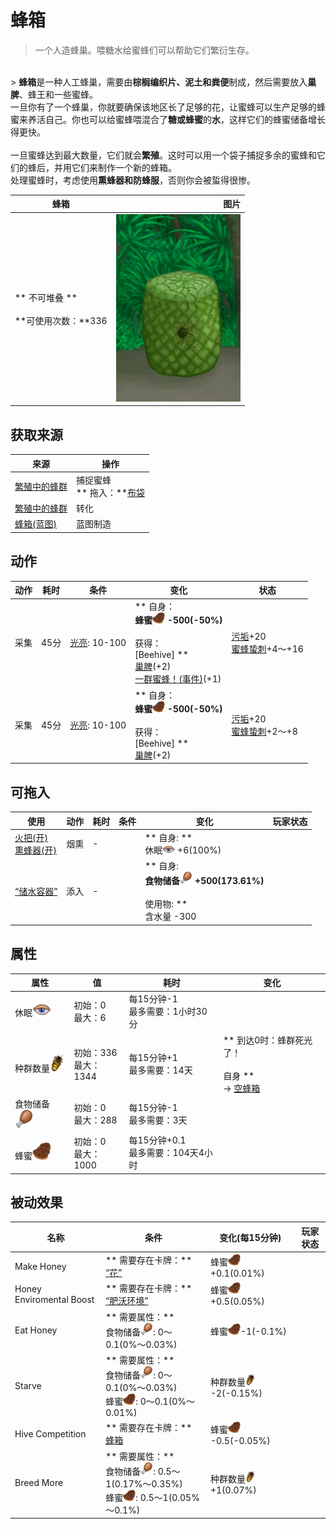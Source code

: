 # 蜂箱  
> 一个人造蜂巢。喂糖水给蜜蜂们可以帮助它们繁衍生存。  
<br>  
> <b>蜂箱</b>是一种人工蜂巢，需要由<b>棕榈编织片、泥土和粪便</b>制成，然后需要放入<b>巢脾</b>、蜂王和一些蜜蜂。<br>一旦你有了一个蜂巢，你就要确保该地区长了足够的花，让蜜蜂可以生产足够的蜂蜜来养活自己。你也可以给蜜蜂喂混合了<b>糖或蜂蜜</b>的<b>水</b>，这样它们的蜂蜜储备增长得更快。<br><br>一旦蜜蜂达到最大数量，它们就会<b>繁殖</b>。这时可以用一个袋子捕捉多余的蜜蜂和它们的蜂后，并用它们来制作一个新的蜂箱。<br>处理蜜蜂时，考虑使用<b>熏蜂器和防蜂服</b>，否则你会被蜇得很惨。  
  
  蜂箱  |   图片   
 ----  |  ----:   
 ** 不可堆叠 **<br><br>**可使用次数：**336  |  <img decoding="async" src="Sprite/SkepBees.png" href="a.md" style="max-width:300px;max-height:300px;">   
  
## 获取来源  
来源  |  操作  
----  |  ----  
[繁殖中的蜂群](BeeSkepSwarming.md)  |  捕捉蜜蜂<br>** 拖入：**[布袋](Sack.md)  
[繁殖中的蜂群](BeeSkepSwarming.md)  |  转化  
[蜂箱(蓝图)](Bp_BeeSkep.md)  |  蓝图制造  
## 动作  
动作  |  耗时  |  条件  |  变化  |  状态  
----  |  ----  |  ----  |  ----  |  ----  
采集<br>  |  45分  |  [光亮](Light.md): 10-100  |  ** 自身：**<br>蜂蜜<img decoding="async" src="Sprite/BeeHoneycomb.png" href="a.md" style="max-width:20px;max-height:20px;">  -500(-50%)<br><br>** 获得： **<br>** [Beehive]  **<br>  [巢脾](BeeHoneycomb.md)(+2)<br>  [一群蜜蜂！(事件)](Event_BeesSwarming.md)(+1)<br>  |  [污垢](Filth.md)+20<br>[蜜蜂蛰刺](BeeStings.md)+4～+16  
采集<br>  |  45分  |  [光亮](Light.md): 10-100  |  ** 自身：**<br>蜂蜜<img decoding="async" src="Sprite/BeeHoneycomb.png" href="a.md" style="max-width:20px;max-height:20px;">  -500(-50%)<br><br>** 获得： **<br>** [Beehive]  **<br>  [巢脾](BeeHoneycomb.md)(+2)<br>  |  [污垢](Filth.md)+20<br>[蜜蜂蛰刺](BeeStings.md)+2～+8  
## 可拖入  
使用  |  动作  |  耗时  |  条件  |  变化  |  玩家状态  
----  |  ----  |  ----  |  ----  |  ----  |  ----  
[火把(开)](TorchOn.md)<br>[熏蜂器(开)](BeeSmokerOn.md)  |  烟熏<br>  |  -  |    |  ** 自身: **<br>休眠<img decoding="async" src="Sprite/Sleepy.png" href="a.md" style="max-width:20px;max-height:20px;">  +6(100%)  |    
[“储水容器”](tag_WaterContainer.md)  |  添入<br>  |  -  |    |  ** 自身: **<br>食物储备<img decoding="async" src="Sprite/Hunger.png" href="a.md" style="max-width:20px;max-height:20px;">  +500(173.61%)<br><br>** 使用物: **<br>含水量  -300  |    
## 属性   
属性  |  值  |  耗时  |  变化  
----  |  ----  |  ----  |  ----  
休眠<img decoding="async" src="Sprite/Sleepy.png" href="a.md" style="max-width:30px;max-height:30px;">  |  初始：0<br>最大：6  |  每15分钟-1<br>最多需要：1小时30分  |    
种群数量<img decoding="async" src="Sprite/BeeStings.png" href="a.md" style="max-width:30px;max-height:30px;">  |  初始：336<br>最大：1344  |  每15分钟+1<br>最多需要：14天  |  ** 到达0时：蜂群死光了！ **<br><br>** 自身 **<br>→ [空蜂箱](BeeSkepEmpty.md)  
食物储备<img decoding="async" src="Sprite/Hunger.png" href="a.md" style="max-width:30px;max-height:30px;">  |  初始：0<br>最大：288  |  每15分钟-1<br>最多需要：3天  |    
蜂蜜<img decoding="async" src="Sprite/BeeHoneycomb.png" href="a.md" style="max-width:30px;max-height:30px;">  |  初始：0<br>最大：1000  |  每15分钟+0.1<br>最多需要：104天4小时  |    
## 被动效果  
名称  |  条件  |  变化(每15分钟)  |  玩家状态  
----  |  ----  |  ----  |  ----  
Make Honey  |  ** 需要存在卡牌：**<br>[“花”](tag_Flower.md)  |  蜂蜜<img decoding="async" src="Sprite/BeeHoneycomb.png" href="a.md" style="max-width:20px;max-height:20px;">+0.1(0.01%)  |    
Honey Enviromental Boost  |  ** 需要存在卡牌：**<br>[“肥沃环境”](tag_EnvFertile.md)  |  蜂蜜<img decoding="async" src="Sprite/BeeHoneycomb.png" href="a.md" style="max-width:20px;max-height:20px;">+0.5(0.05%)  |    
Eat Honey  |  ** 需要属性：**<br>食物储备<img decoding="async" src="Sprite/Hunger.png" href="a.md" style="max-width:20px;max-height:20px;">: 0～0.1(0%～0.03%)  |  蜂蜜<img decoding="async" src="Sprite/BeeHoneycomb.png" href="a.md" style="max-width:20px;max-height:20px;">-1(-0.1%)  |    
Starve  |  ** 需要属性：**<br>食物储备<img decoding="async" src="Sprite/Hunger.png" href="a.md" style="max-width:20px;max-height:20px;">: 0～0.1(0%～0.03%)<br>蜂蜜<img decoding="async" src="Sprite/BeeHoneycomb.png" href="a.md" style="max-width:20px;max-height:20px;">: 0～0.1(0%～0.01%)  |  种群数量<img decoding="async" src="Sprite/BeeStings.png" href="a.md" style="max-width:20px;max-height:20px;"> -2(-0.15%)  |    
Hive Competition  |  ** 需要存在卡牌：**<br>[蜂箱](BeeSkep.md)  |  蜂蜜<img decoding="async" src="Sprite/BeeHoneycomb.png" href="a.md" style="max-width:20px;max-height:20px;">-0.5(-0.05%)  |    
Breed More  |  ** 需要属性：**<br>食物储备<img decoding="async" src="Sprite/Hunger.png" href="a.md" style="max-width:20px;max-height:20px;">: 0.5～1(0.17%～0.35%)<br>蜂蜜<img decoding="async" src="Sprite/BeeHoneycomb.png" href="a.md" style="max-width:20px;max-height:20px;">: 0.5～1(0.05%～0.1%)  |  种群数量<img decoding="async" src="Sprite/BeeStings.png" href="a.md" style="max-width:20px;max-height:20px;"> +1(0.07%)  |    


<script>document.title="蜂箱 - 卡牌生存百科 Card Survival Wiki";</script>